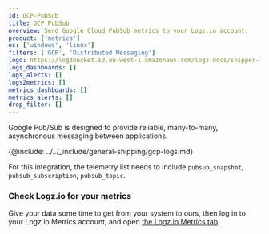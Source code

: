 ```yaml
---
id: GCP-PubSub
title: GCP PubSub
overview: Send Google Cloud PubSub metrics to your Logz.io account.
product: ['metrics']
os: ['windows', 'linux']
filters: ['GCP', 'Distributed Messaging']
logo: https://logzbucket.s3.eu-west-1.amazonaws.com/logz-docs/shipper-logos/pubsub.png
logs_dashboards: []
logs_alerts: []
logs2metrics: []
metrics_dashboards: []
metrics_alerts: []
drop_filter: []
---
```




Google Pub/Sub is designed to provide reliable, many-to-many, asynchronous messaging between applications. 


{@include: ../../_include/general-shipping/gcp-logs.md}  

For this integration, the telemetry list needs to include `pubsub_snapshot`, `pubsub_subscription`, `pubsub_topic`.

### Check Logz.io for your metrics

Give your data some time to get from your system to ours, then log in to your Logz.io Metrics account, and open [the Logz.io Metrics tab](https://app.logz.io/#/dashboard/metrics/).
